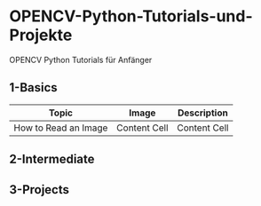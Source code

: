 # OPENCV-Python-Tutorials-und-Projekte
OPENCV Python Tutorials für Anfänger

## 1-Basics 
|  Topic        |  Image        |  Description      |      
|  ------------ | ------------  | ------------      |
| How to Read an Image | Content Cell  | Content Cell      |
 
## 2-Intermediate 

## 3-Projects 
